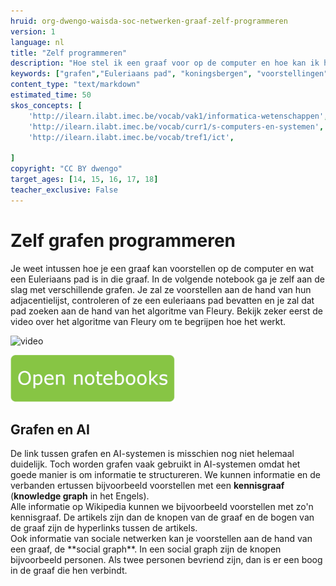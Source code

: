 ```yaml
---
hruid: org-dwengo-waisda-soc-netwerken-graaf-zelf-programmeren
version: 1
language: nl
title: "Zelf programmeren"
description: "Hoe stel ik een graaf voor op de computer en hoe kan ik het euleriaans pad vinden in die graaf?"
keywords: ["grafen","Euleriaans pad", "koningsbergen", "voorstellingen", "python"]
content_type: "text/markdown"
estimated_time: 50
skos_concepts: [
    'http://ilearn.ilabt.imec.be/vocab/vak1/informatica-wetenschappen', 
    'http://ilearn.ilabt.imec.be/vocab/curr1/s-computers-en-systemen',
    'http://ilearn.ilabt.imec.be/vocab/tref1/ict',

]
copyright: "CC BY dwengo"
target_ages: [14, 15, 16, 17, 18]
teacher_exclusive: False
---
```


# Zelf grafen programmeren

Je weet intussen hoe je een graaf kan voorstellen op de computer en wat een Euleriaans pad is in die graaf. In de volgende notebook ga je zelf aan de slag met verschillende grafen. Je zal ze voorstellen aan de hand van hun adjacentielijst, controleren of ze een euleriaans pad bevatten en je zal dat pad zoeken aan de hand van het algoritme van Fleury. Bekijk zeker eerst de video over het algoritme van Fleury om te begrijpen hoe het werkt.

![](@youtube/https://www.youtube.com/embed/R9FA5VkfHrw?si=d64v4-WPlQvYVEFp "video")


[![](images/Knop.png "Knop")](https://kiks.ilabt.imec.be/hub/tmplogin?id=waisda_sociale_netwerken_euler "Notebook transfer learning")


<div class="dwengo-content sideinfo">
<h2 class="title">Grafen en AI</h2>
<div class="content">
De link tussen grafen en AI-systemen is misschien nog niet helemaal duidelijk. Toch worden grafen vaak gebruikt in AI-systemen omdat het goede manier is om informatie te structureren. We kunnen informatie en de verbanden ertussen bijvoorbeeld voorstellen met een <strong>kennisgraaf</strong> (<strong>knowledge graph</strong> in het Engels). <br>
Alle informatie op Wikipedia kunnen we bijvoorbeeld voorstellen met zo'n kennisgraaf. De artikels zijn dan de knopen van de graaf en de bogen van de graaf zijn de hyperlinks tussen de artikels. <br>
Ook informatie van sociale netwerken kan je voorstellen aan de hand van een graaf, de **social graph**. In een social graph zijn de knopen bijvoorbeeld personen. Als twee personen bevriend zijn, dan is er een boog in de graaf die hen verbindt. 
</div>
</div>